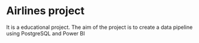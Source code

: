 # Airlines project

It is a educational project. The aim of the project is to create a data pipeline using PostgreSQL and Power BI
